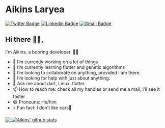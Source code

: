 # Aikins Laryea
[![Twitter Badge](https://img.shields.io/badge/-@gladaikins-1ca0f1?style=flat-square&labelColor=1ca0f1&logo=twitter&logoColor=white&link=https://twitter.com/gladaikins)](https://twitter.com/gladaikins) [![Linkedin Badge](https://img.shields.io/badge/-aikinslaryea-blue?style=flat-square&logo=Linkedin&logoColor=white&link=https://www.linkedin.com/in/aikinslaryea/)](https://www.linkedin.com/in/aikinslaryea/)
[![Gmail Badge](https://img.shields.io/badge/-aikinslaryea@gmail.com-c14438?style=flat-square&logo=Gmail&logoColor=white&link=mailto:aikinslaryea@gmail.com)](mailto:aikinslaryea@gmail.com)

## Hi there 👋🏾,

I'm Aikins, a booring developer. 👨‍💻

- 🔭 I’m currently working on a lot of things
- 🌱 I’m currently learning flutter and genetic algorithms
- 👯 I’m looking to collaborate on anything, provided I am there.
- 🤔 I’m looking for help with just about anything.
- 💬 Ask me about dart, Linux, flutter
- 📫 How to reach me: check all my handles or send me a mail, I'll see it faster
- 😄 Pronouns: He/him
- ⚡ Fun fact: I don't like cars🤗

<a href="https://github.com/gladaikins">
  <img align="center" src="https://github-readme-stats.vercel.app/api/top-langs/?username=gladaikins&theme=light&hide_langs_below=1" />
</a>
<a href="https://github.com/gladaikins">
 <img align="center" src="https://github-readme-stats.vercel.app/api?username=gladaikins&show_icons=true&theme=light&line_height=27" alt="Aikins' github stats"/>
</a>
